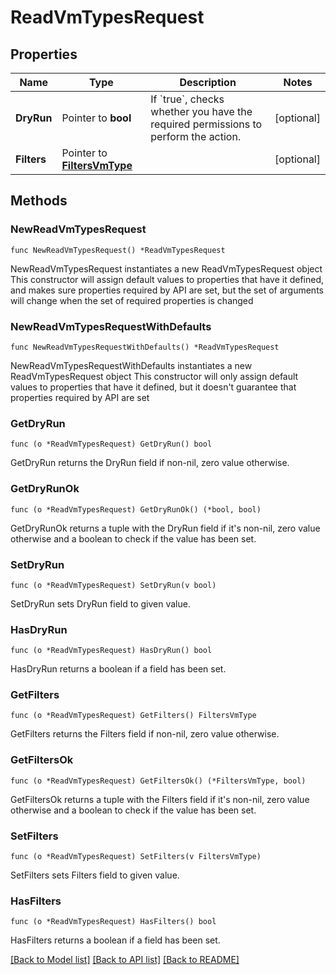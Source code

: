 # ReadVmTypesRequest

## Properties

Name | Type | Description | Notes
------------ | ------------- | ------------- | -------------
**DryRun** | Pointer to **bool** | If &#x60;true&#x60;, checks whether you have the required permissions to perform the action. | [optional] 
**Filters** | Pointer to [**FiltersVmType**](FiltersVmType.md) |  | [optional] 

## Methods

### NewReadVmTypesRequest

`func NewReadVmTypesRequest() *ReadVmTypesRequest`

NewReadVmTypesRequest instantiates a new ReadVmTypesRequest object
This constructor will assign default values to properties that have it defined,
and makes sure properties required by API are set, but the set of arguments
will change when the set of required properties is changed

### NewReadVmTypesRequestWithDefaults

`func NewReadVmTypesRequestWithDefaults() *ReadVmTypesRequest`

NewReadVmTypesRequestWithDefaults instantiates a new ReadVmTypesRequest object
This constructor will only assign default values to properties that have it defined,
but it doesn't guarantee that properties required by API are set

### GetDryRun

`func (o *ReadVmTypesRequest) GetDryRun() bool`

GetDryRun returns the DryRun field if non-nil, zero value otherwise.

### GetDryRunOk

`func (o *ReadVmTypesRequest) GetDryRunOk() (*bool, bool)`

GetDryRunOk returns a tuple with the DryRun field if it's non-nil, zero value otherwise
and a boolean to check if the value has been set.

### SetDryRun

`func (o *ReadVmTypesRequest) SetDryRun(v bool)`

SetDryRun sets DryRun field to given value.

### HasDryRun

`func (o *ReadVmTypesRequest) HasDryRun() bool`

HasDryRun returns a boolean if a field has been set.

### GetFilters

`func (o *ReadVmTypesRequest) GetFilters() FiltersVmType`

GetFilters returns the Filters field if non-nil, zero value otherwise.

### GetFiltersOk

`func (o *ReadVmTypesRequest) GetFiltersOk() (*FiltersVmType, bool)`

GetFiltersOk returns a tuple with the Filters field if it's non-nil, zero value otherwise
and a boolean to check if the value has been set.

### SetFilters

`func (o *ReadVmTypesRequest) SetFilters(v FiltersVmType)`

SetFilters sets Filters field to given value.

### HasFilters

`func (o *ReadVmTypesRequest) HasFilters() bool`

HasFilters returns a boolean if a field has been set.


[[Back to Model list]](../README.md#documentation-for-models) [[Back to API list]](../README.md#documentation-for-api-endpoints) [[Back to README]](../README.md)


